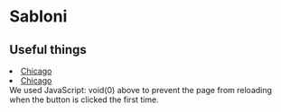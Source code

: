 # Sabloni

<h2>Useful things</h2>

<li><a href="#">Chicago</a></li>
<li><a href="javascript:void(0)">Chicago</a></li>
We used JavaScript: void(0) above to prevent the page from reloading when the button is clicked the first time.<br>
